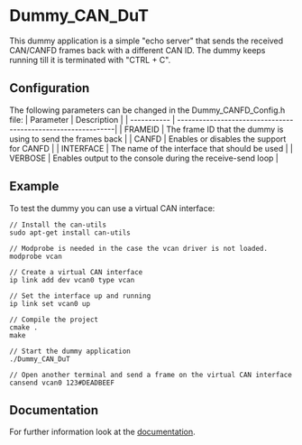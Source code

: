 # Dummy_CAN_DuT
This dummy application is a simple "echo server" that sends the received CAN/CANFD frames back with a different CAN ID. 
The dummy keeps running till it is terminated with "CTRL + C".

## Configuration
The following parameters can be changed in the Dummy_CANFD_Config.h file:
| Parameter   | Description                                                  |
| ----------- | -------------------------------------------------------------|
| FRAMEID     | The frame ID that the dummy is using to send the frames back |
| CANFD       | Enables or disables the support for CANFD                    |
| INTERFACE   | The name of the interface that should be used                |
| VERBOSE     | Enables output to the console during the receive-send loop   |

## Example
To test the dummy you can use a virtual CAN interface:

```
// Install the can-utils 
sudo apt-get install can-utils

// Modprobe is needed in the case the vcan driver is not loaded.
modprobe vcan

// Create a virtual CAN interface
ip link add dev vcan0 type vcan

// Set the interface up and running
ip link set vcan0 up

// Compile the project
cmake .
make 

// Start the dummy application
./Dummy_CAN_DuT

// Open another terminal and send a frame on the virtual CAN interface
cansend vcan0 123#DEADBEEF
```

## Documentation
For further information look at the [documentation](https://mab0189.github.io/Dummy_CAN_DuT/index.html).